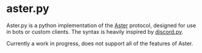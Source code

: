 # aster.py

Aster.py is a python implementation of the [Aster](https://github.com/Jachdich/aster-server) protocol, designed for use in bots or custom clients. The syntax is heavily inspired by [discord.py](https://github.com/Rapptz/discord.py).

Currently a work in progress, does not support all of the features of Aster.
